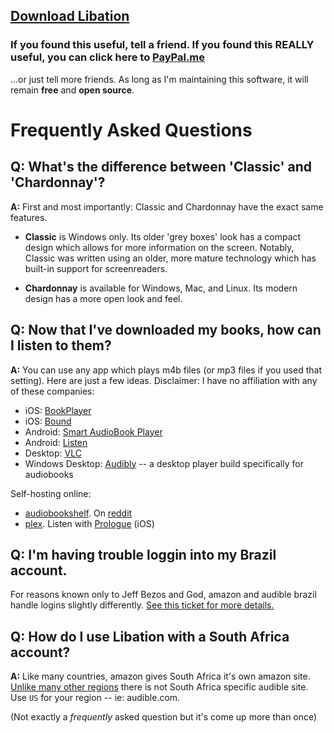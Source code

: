 ## [Download Libation](https://github.com/rmcrackan/Libation/releases/latest)

### If you found this useful, tell a friend. If you found this REALLY useful, you can click here to [PayPal.me](https://paypal.me/mcrackan?locale.x=en_us)
...or just tell more friends. As long as I'm maintaining this software, it will remain **free** and **open source**.



# Frequently Asked Questions

## Q: What's the difference between 'Classic' and 'Chardonnay'?

**A:** First and most importantly: Classic and Chardonnay have the exact same features.

* **Classic** is Windows only. Its older 'grey boxes' look has a compact design which allows for more information on the screen. Notably, Classic was written using an older, more mature technology which has built-in support for screenreaders.

* **Chardonnay** is available for Windows, Mac, and Linux. Its modern design has a more open look and feel.

## Q: Now that I've downloaded my books, how can I listen to them?

**A:** You can use any app which plays m4b files (or mp3 files if you used that setting). Here are just a few ideas. Disclaimer: I have no affiliation with any of these companies:

* iOS: [BookPlayer](https://apps.apple.com/us/app/bookplayer/id1138219998)
* iOS: [Bound](https://apps.apple.com/us/app/bound-audiobook-player/id1041727137)
* Android: [Smart AudioBook Player](https://play.google.com/store/apps/details?id=ak.alizandro.smartaudiobookplayer&hl=en_US&gl=US)
* Android: [Listen](https://play.google.com/store/apps/details?id=ru.litres.android.audio&hl=en_US&gl=US)
* Desktop: [VLC](https://www.videolan.org/)
* Windows Desktop: [Audibly](https://github.com/rstewa/Audibly) -- a desktop player build specifically for audiobooks

Self-hosting online:

* [audiobookshelf](https://www.audiobookshelf.org). On [reddit](https://www.reddit.com/r/audiobookshelf/)
* [plex](https://www.plex.tv/). Listen with [Prologue](https://prologue.audio/) (iOS)

## Q: I'm having trouble loggin into my Brazil account.

For reasons known only to Jeff Bezos and God, amazon and audible brazil handle logins slightly differently. [See this ticket for more details.](https://github.com/rmcrackan/Libation/issues/1103)

## Q: How do I use Libation with a South Africa account?

**A:** Like many countries, amazon gives South Africa it's own amazon site. [Unlike many other regions](https://www.audible.com/ep/country-selector) there is not South Africa specific audible site. Use `US` for your region -- ie: audible.com.

(Not exactly a *frequently* asked question but it's come up more than once)
